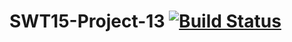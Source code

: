 SWT15-Project-13 [![Build Status](https://travis-ci.org/HPI-SWA-Teaching/SWT15-Project-13.svg?branch=shortcut_playground)](https://travis-ci.org/HPI-SWA-Teaching/SWT15-Project-13)
===================
